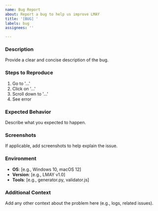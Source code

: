 ```yaml
---
name: Bug Report
about: Report a bug to help us improve LMAY
title: '[BUG] '
labels: bug
assignees: ''

---
```


### Description
Provide a clear and concise description of the bug.

### Steps to Reproduce
1. Go to '...'
2. Click on '...'
3. Scroll down to '...'
4. See error

### Expected Behavior
Describe what you expected to happen.

### Screenshots
If applicable, add screenshots to help explain the issue.

### Environment
- **OS**: [e.g., Windows 10, macOS 12]
- **Version**: [e.g., LMAY v1.0]
- **Tools**: [e.g., generator.py, validator.js]

### Additional Context
Add any other context about the problem here (e.g., logs, related issues).